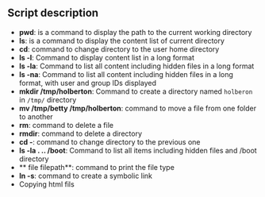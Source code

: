 ## Script description
* **pwd**: is a command to display the path to the current working directory
* **ls**: is a command to display the content list of current directory
* **cd**: command to change directory to the user home directory
* **ls -l**: Command to display content list in a long format
* **ls -la**: Command to list all content including hidden files in a long format
* **ls -na**: Command to list all content including hidden files in a long format, with user and group IDs displayed
* **mkdir /tmp/holberton**: Command to create a directory named `holberon` in `/tmp/` directory
* **mv /tmp/betty /tmp/holberton**: command to move a file from one folder to another
* **rm**: command to delete a file
* **rmdir**: command to delete a directory
* **cd -**: command to change directory to the previous one
* **ls -la . .. /boot**: Command to list all items including hidden files and /boot directory
* ** file filepath**: command to print the file type
* **ln -s**: command to create a symbolic link
* Copying html fils
